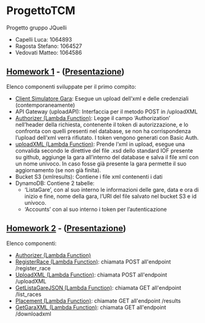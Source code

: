 # ProgettoTCM
Progetto gruppo JQuelli
- Capelli Luca: 1064893
- Ragosta Stefano: 1064527
- Vedovati Matteo: 1064586

## [Homework 1](Homework%201) - ([Presentazione](Homework%201/JQuelli%20-%20Presentazione%201%20AWS.pdf))
Elenco componenti sviluppate per il primo compito:
- [Client Simulatore Gara](Homework%201/codice/SimulatoreGara/client.html): Esegue un upload dell’xml e delle credenziali (contemporaneamente)
- API Gateway (uploadAPI): Interfaccia per il metodo POST in /uploadXML
- [Authorizer (Lambda Function)](Homework%201/codice/lambda/authorizer.py): Legge il campo ‘Authorization’ nell’header della richiesta, contenente il token di autorizzazione, e lo confronta con quelli presenti nel database, se non ha corrispondenza l’upload dell’xml verrà rifiutato. I token vengono generati con Basic Auth.
- [uploadXML (Lambda Function)](Homework%201/codice/lambda/uploadXML.py): Prende l’xml in upload, esegue una convalida secondo le direttive del file .xsd dello standard IOF presente su github, aggiunge la gara all’interno del database e salva il file xml con un nome univoco. In caso fosse già presente la gara permette il suo aggiornamento (se non già finita).
- Bucket S3 (xmlresults): Contiene i file xml contenenti i dati
- DynamoDB: Contiene 2 tabelle:
  + ‘ListaGare’, con al suo interno le informazioni delle gare, data e ora di inizio e fine, nome della gara, l’URI del file salvato nel bucket S3 e id univoco.
  + ‘Accounts’ con al suo interno i token per l’autenticazione

## [Homework 2](Homework%202) - ([Presentazione](Homework%202/JQuelli%20-%20Presentazione%202%20AWS.pdf))
Elenco componenti:
- [Authorizer (Lambda Function)](Homework%202/codice/lambda/authorizer.py)
- [RegisterRace (Lambda Function)](Homework%202/codice/lambda/registerRace.py): chiamata POST all'endpoint /register_race
- [UploadXML (Lambda Function)](Homework%202/codice/lambda/uploadXML.py): chiamata POST all'endpoint /uploadXML
- [GetListaGareJSON (Lambda Function)](Homework%202/codice/lambda/getListaGareJSON.py): chiamata GET all'endpoint /list_races
- [Placement (Lambda Function)](Homework%202/codice/lambda/placement.py): chiamate GET all'endpoint /results
- [GetGaraXML (Lambda Function)](Homework%202/codice/lambda/getGaraXML.py): chiamata GET all'endpoint /downloadxml
